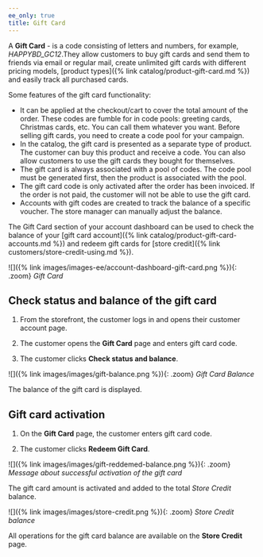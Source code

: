 ```yaml
---
ee_only: true
title: Gift Card
---
```


A **Gift Card** -  is a code consisting of letters and numbers, for example, _HAPPYBD_GC12_.They allow customers to buy gift cards and send them to friends via email or regular mail, create unlimited gift cards with different pricing models, [product types]({% link catalog/product-gift-card.md %}) and easily track all purchased cards.

Some features of the gift card functionality:

- It can be applied at the checkout/cart to cover the total amount of the order.
These codes are fumble for in code pools: greeting cards, Christmas cards, etc. You can call them whatever you want. Before selling gift cards, you need to create a code pool for your campaign.
- In the catalog, the gift card is presented as a separate type of product. The customer can buy this product and receive a code. You can also allow customers to use the gift cards they bought for themselves.
- The gift card is always associated with a pool of codes. The code pool must be generated first, then the product is associated with the pool.
- The gift card code is only activated after the order has been invoiced. If the order is not paid, the customer will not be able to use the gift card.
- Accounts with gift codes are created to track the balance of a specific voucher. The store manager can manually adjust the balance.

The Gift Card section of your account dashboard can be used to check the balance of your [gift card account]({% link catalog/product-gift-card-accounts.md %}) and redeem gift cards for [store credit]({% link customers/store-credit-using.md %}).

![]({% link images/images-ee/account-dashboard-gift-card.png %}){: .zoom}
_Gift Card_

## Check status and balance of the gift card

1. From the storefront, the customer logs in and opens their customer account page.

1. The customer opens the **Gift Card** page and enters gift card code.

1. The customer clicks **Check status and balance**.

![]({% link images/images/gift-balance.png %}){: .zoom}
_Gift Card Balance_

The balance of the gift card is displayed.

## Gift card activation

1. On the **Gift Card** page,  the customer enters gift card code.

1. The customer clicks **Redeem Gift Card**.

![]({% link images/images/gift-reddemed-balance.png %}){: .zoom}
_Message about successful activation of the gift card_

The gift card amount is activated and added to the total _Store Credit_ balance.

![]({% link images/images/store-credit.png %}){: .zoom}
_Store Credit balance_

All operations for the gift card balance are available on the **Store Credit** page.

